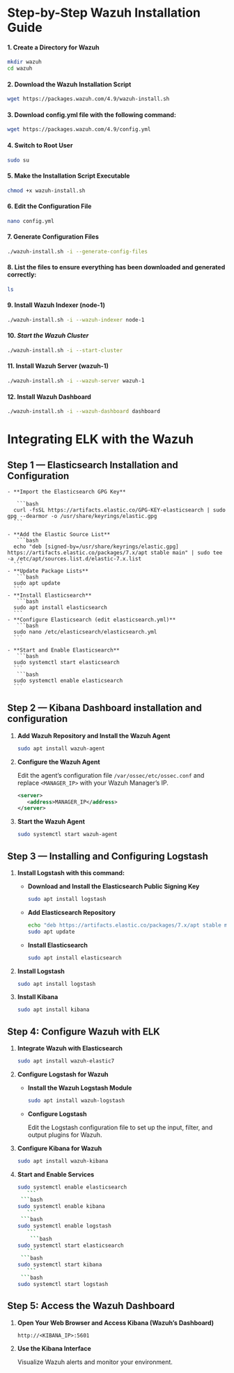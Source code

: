 # Step-by-Step Wazuh Installation Guide

#### 1. **Create a Directory for Wazuh**
```bash
mkdir wazuh
cd wazuh
```

#### 2. **Download the Wazuh Installation Script**

```bash
wget https://packages.wazuh.com/4.9/wazuh-install.sh
```
#### 3. **Download config.yml file with the following command:**

```bash
wget https://packages.wazuh.com/4.9/config.yml
```

#### 4. **Switch to Root User**

```bash
sudo su
```
#### 5. **Make the Installation Script Executable**

```bash
chmod +x wazuh-install.sh
```
#### 6. **Edit the Configuration File**

```bash
nano config.yml
```
#### 7. **Generate Configuration Files**

```bash
./wazuh-install.sh -i --generate-config-files
```
#### 8. **List the files to ensure everything has been downloaded and generated correctly:**

```bash
ls
```
#### 9. **Install Wazuh Indexer (node-1)**

```bash
./wazuh-install.sh -i --wazuh-indexer node-1
```
#### 10. ***Start the Wazuh Cluster***
```bash
./wazuh-install.sh -i --start-cluster
```
#### 11. **Install Wazuh Server (wazuh-1)**

```bash
./wazuh-install.sh -i --wazuh-server wazuh-1
```
#### 12. **Install Wazuh Dashboard**
```bash
./wazuh-install.sh -i --wazuh-dashboard dashboard
```





# Integrating ELK with the Wazuh




## Step 1 — Elasticsearch Installation and Configuration

    - **Import the Elasticsearch GPG Key**

       ```bash
      curl -fsSL https://artifacts.elastic.co/GPG-KEY-elasticsearch | sudo gpg --dearmor -o /usr/share/keyrings/elastic.gpg
      ```

    - **Add the Elastic Source List**
       ```bash
      echo "deb [signed-by=/usr/share/keyrings/elastic.gpg] https://artifacts.elastic.co/packages/7.x/apt stable main" | sudo tee -a /etc/apt/sources.list.d/elastic-7.x.list
      ```
    - **Update Package Lists**
       ```bash
      sudo apt update
      ```
    - **Install Elasticsearch**
       ```bash
      sudo apt install elasticsearch
      ```
    - **Configure Elasticsearch (edit elasticsearch.yml)**
       ```bash
      sudo nano /etc/elasticsearch/elasticsearch.yml
      ```

    - **Start and Enable Elasticsearch**
       ```bash
      sudo systemctl start elasticsearch
      ```
       ```bash
      sudo systemctl enable elasticsearch
      ```






## Step 2 — Kibana Dashboard installation and configuration

1. **Add Wazuh Repository and Install the Wazuh Agent**

    ```bash
    sudo apt install wazuh-agent
    ```

2. **Configure the Wazuh Agent**

    Edit the agent’s configuration file `/var/ossec/etc/ossec.conf` and replace `<MANAGER_IP>` with your Wazuh Manager’s IP.

    ```xml
    <server>
       <address>MANAGER_IP</address>
    </server>
    ```

3. **Start the Wazuh Agent**

    ```bash
    sudo systemctl start wazuh-agent
    ```

## Step 3 — Installing and Configuring Logstash

1. **Install Logstash with this command:**

    - **Download and Install the Elasticsearch Public Signing Key**

      ```bash
      sudo apt install logstash
      ```

    - **Add Elasticsearch Repository**

      ```bash
      echo "deb https://artifacts.elastic.co/packages/7.x/apt stable main" | sudo tee -a /etc/apt/sources.list.d/elastic-7.x.list
      sudo apt update
      ```

    - **Install Elasticsearch**

      ```bash
      sudo apt install elasticsearch
      ```

2. **Install Logstash**

    ```bash
    sudo apt install logstash
    ```

3. **Install Kibana**

    ```bash
    sudo apt install kibana
    ```

## Step 4: Configure Wazuh with ELK

1. **Integrate Wazuh with Elasticsearch**

    ```bash
    sudo apt install wazuh-elastic7
    ```

2. **Configure Logstash for Wazuh**

    - **Install the Wazuh Logstash Module**

      ```bash
      sudo apt install wazuh-logstash
      ```

    - **Configure Logstash**

      Edit the Logstash configuration file to set up the input, filter, and output plugins for Wazuh.

3. **Configure Kibana for Wazuh**

    ```bash
    sudo apt install wazuh-kibana
    ```

4. **Start and Enable Services**

    ```bash
    sudo systemctl enable elasticsearch
       ```
     ```bash
    sudo systemctl enable kibana
       ```
     ```bash
    sudo systemctl enable logstash
       ```
        ```bash
    sudo systemctl start elasticsearch
       ```
     ```bash
    sudo systemctl start kibana
       ```
     ```bash
    sudo systemctl start logstash
    ```

## Step 5: Access the Wazuh Dashboard

1. **Open Your Web Browser and Access Kibana (Wazuh’s Dashboard)**

    ```plaintext
    http://<KIBANA_IP>:5601
    ```

2. **Use the Kibana Interface**

    Visualize Wazuh alerts and monitor your environment.

